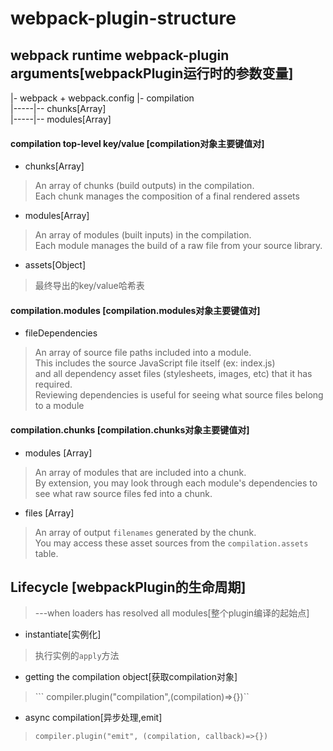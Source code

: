 # webpack-plugin-structure
## webpack runtime  webpack-plugin arguments[webpackPlugin运行时的参数变量]
|- webpack + webpack.config
|- compilation  
|-----|-- chunks[Array]  
|-----|-- modules[Array] 
  
#### compilation top-level key/value  [compilation对象主要键值对]
- chunks[Array]     
> An array of chunks (build outputs) in the compilation.  
> Each chunk manages the composition of a final rendered assets     

 
- modules[Array]  
> An array of modules (built inputs) in the compilation.   
> Each module manages the build of a raw file from your source library.  

- assets[Object]
> 最终导出的key/value哈希表
 
#### compilation.modules  [compilation.modules对象主要键值对]
- fileDependencies  
> An array of source file paths included into a module.  
> This includes the source JavaScript file itself (ex: index.js)  
> and all dependency asset files (stylesheets, images, etc) that it has required.  
> Reviewing dependencies is useful for seeing what source files belong to a module

#### compilation.chunks  [compilation.chunks对象主要键值对]
- modules [Array] 
> An array of modules that are included into a chunk.   
> By extension, you may look through each module's dependencies to see what raw source files fed into a chunk.

- files [Array]  
> An array of output ```filenames``` generated by the chunk.  
> You may access these asset sources from the ```compilation.assets``` table.

## Lifecycle [webpackPlugin的生命周期]
> ---when loaders has resolved all modules[整个plugin编译的起始点] 

- instantiate[实例化]
> 执行实例的```apply```方法  

- getting the compilation object[获取compilation对象]
> ``` compiler.plugin("compilation",(compilation)=>{})``

- async compilation[异步处理,emit]
> ```compiler.plugin("emit", (compilation, callback)=>{})```

 
 

